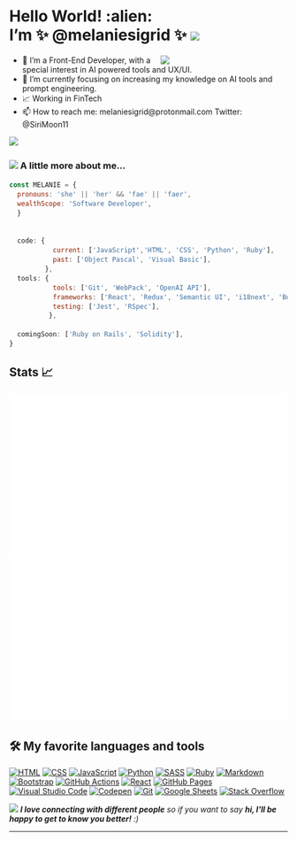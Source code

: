 <h1> Hello World! :alien: <br> I’m ✨  @melaniesigrid  ✨ <img src="https://media.giphy.com/media/mGcNjsfWAjY5AEZNw6/giphy.gif" width="50"></h1>
<img align='right' src="https://media.giphy.com/media/UBdm1xinbK65niyZ5i/giphy.gif" width="230">
<ul>
  <li>👀 I’m a Front-End Developer, with a special interest in AI powered tools and UX/UI.</li>
  <li>🌱 I’m currently focusing on increasing my knowledge on AI tools and prompt engineering.</li>
  <li>📈 Working in FinTech</li>
  <li>📫 How to reach me: melaniesigrid@protonmail.com Twitter: @SiriMoon11</li>
</ul>

<div width="100%" style=text-align: {center};>
<!--   <a href="https://twitter.com/SiriMoon11"><img src="https://img.shields.io/twitter/follow/SiriMoon11?style=social"></a> -->
  <a href="https://github.com/melaniesigrid"><img src="https://img.shields.io/github/followers/melaniesigrid?label=follow&style=social"></a>
</div>


### <img src="https://media.giphy.com/media/VgCDAzcKvsR6OM0uWg/giphy.gif" width="50"> A little more about me... 

```javascript
const MELANIE = {
  pronouns: 'she' || 'her' && 'fae' || 'faer',
  wealthScope: 'Software Developer',
  }
  

  code: {
           current: ['JavaScript','HTML', 'CSS', 'Python', 'Ruby'],
           past: ['Object Pascal', 'Visual Basic'],
         },
  tools: {
           tools: ['Git', 'WebPack', 'OpenAI API'],
           frameworks: ['React', 'Redux', 'Semantic UI', 'i18next', 'Bootstrap', 'SASS'],
           testing: ['Jest', 'RSpec'],
          },
          
  comingSoon: ['Ruby on Rails', 'Solidity'],
}
```

## Stats 📈

![](https://github.com/melaniesigrid/github_stats/blob/master/generated/languages.svg)
![](https://github.com/melaniesigrid/github_stats/blob/master/generated/overview.svg)
## 🛠️ My favorite languages and tools

<p>
    <a href="#"><img alt="HTML" src="https://img.shields.io/badge/HTML-E34F26.svg?logo=html5&logoColor=white"></a>
    <a href="#"><img alt="CSS" src="https://img.shields.io/badge/CSS-1572B6.svg?logo=css3&logoColor=white"></a>
    <a href="#"><img alt="JavaScript" src="https://img.shields.io/badge/JavaScript-F7DF1E.svg?logo=javascript&logoColor=black"></a>
    <a href="#"><img alt="Python" src="https://img.shields.io/badge/Python-14354C.svg?logo=python&logoColor=white"></a>
    <a href="#"><img alt="SASS" src="https://img.shields.io/badge/Sass-hotpink.svg?logo=SASS&logoColor=white"></a>
    <a href="#"><img alt="Ruby" src="https://img.shields.io/badge/Ruby-CC342D.svg?logo=ruby&logoColor=white"></a>
    <a href="#"><img alt="Markdown" src="https://img.shields.io/badge/Markdown-000000.svg?logo=markdown&logoColor=white"></a>
    <a href="#"><img alt="Bootstrap" src="https://img.shields.io/badge/Bootstrap-7952B3.svg?logo=bootstrap&logoColor=white"></a>
    <a href="#"><img alt="GitHub Actions" src="https://img.shields.io/badge/GitHub%20Actions-2671E5.svg?logo=github%20actions&logoColor=white"></a>
    <a href="#"><img alt="React" src="https://img.shields.io/badge/React-20232a.svg?logo=react&logoColor=%2361DAFB"></a>
    <a href="#"><img alt="GitHub Pages" src="https://img.shields.io/badge/GitHub%20Pages-327FC7.svg?logo=github&logoColor=white"></a>
    <a href="#"><img alt="Visual Studio Code" src="https://img.shields.io/badge/Visual%20Studio%20Code-0078d7.svg?logo=visual-studio-code&logoColor=white"></a>
    <a href="#"><img alt="Codepen" src="https://img.shields.io/badge/Codepen-000000.svg?logo=codepen&logoColor=white"></a>
    <a href="#"><img alt="Git" src="https://img.shields.io/badge/Git-F05033.svg?logo=git&logoColor=white"></a>
    <a href="#"><img alt="Google Sheets" src="https://img.shields.io/badge/Google%20Sheets-34A853.svg?logo=google%20sheets&logoColor=white"></a>
    <a href="#"><img alt="Stack Overflow" src="https://img.shields.io/badge/-Stack%20Overflow-FE7A16?logo=stack-overflow&logoColor=white"></a>
</p>

<img src="https://media.giphy.com/media/qUIQfddFeDBIPRw2cW/giphy.gif" width="150"> <em><b>I love connecting with different people</b> so if you want to say <b>hi, I'll be happy to get to know you better!</b> :)</em>


---

